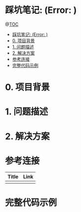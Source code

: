 # 踩坑笔记: (Error: )

@[TOC](文章目录)

<!-- TOC -->

- [踩坑笔记: (Error: )](#踩坑笔记-error-)
- [0. 项目背景](#0-项目背景)
- [1. 问题描述](#1-问题描述)
- [2. 解决方案](#2-解决方案)
- [参考连接](#参考连接)
- [完整代码示例](#完整代码示例)

<!-- /TOC -->

# 0. 项目背景

# 1. 问题描述

# 2. 解决方案

# 参考连接

| Title | Link |
| ----- | ---- |
|       | []() |

# 完整代码示例

[]()
